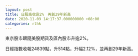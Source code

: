```yaml
---
layout: post
title: 日股高收逾2%　再創29年新高
date: 2020-11-09 14:17:37.000000000 +08:00
categories: rthk
---
```


東京股市跟隨美股期貨及區內股市升逾2%。

日經指數收報24839點，升514點，升幅2.12%，並再創29年新高。
